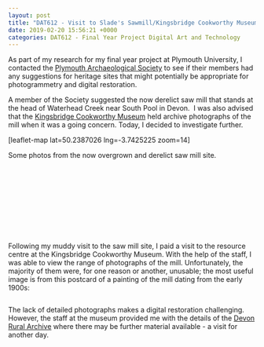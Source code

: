 ```yaml
---
layout: post
title: "DAT612 - Visit to Slade's Sawmill/Kingsbridge Cookworthy Museum"
date: 2019-02-20 15:56:21 +0000
categories: DAT612 - Final Year Project Digital Art and Technology
---
```


<!-- wp:paragraph -->
<p>As part of my research for my final year project at Plymouth University, I contacted the <a href="http://www.plymarchsoc.org.uk/">Plymouth Archaeological Society</a> to see if their members had any suggestions for heritage sites that might potentially be appropriate for photogrammetry and digital restoration.</p>
<!-- /wp:paragraph -->

<!-- wp:paragraph -->
<p>A member of the Society suggested the now derelict saw mill that stands at the head of Waterhead Creek near South Pool in Devon.&nbsp; I was also advised that the <a href="http://www.kingsbridgemuseum.org.uk/">Kingsbridge Cookworthy Museum</a> held archive photographs of the mill when it was a going concern. Today, I decided to investigate further.</p>
<!-- /wp:paragraph -->

<!-- wp:shortcode -->
[leaflet-map lat=50.2387026 lng=-3.7425225 zoom=14]
<!-- /wp:shortcode -->

<!-- wp:paragraph -->
<p></p>
<!-- /wp:paragraph -->

<!-- wp:paragraph -->
<p>Some photos from the now overgrown and derelict saw mill site.</p>
<!-- /wp:paragraph -->

<!-- wp:gallery {"linkTo":"media"} -->
<figure class="wp-block-gallery has-nested-images columns-default is-cropped"><!-- wp:image {"id":1072,"sizeSlug":"large","linkDestination":"media"} -->
<figure class="wp-block-image size-large"><a href="https://res.cloudinary.com/circleseven/image/upload/sawmill-south-pool-salcombe_46242181605_o-scaled.jpg"><img src="https://res.cloudinary.com/circleseven/image/upload/sawmill-south-pool-salcombe_46242181605_o-1024x768.jpg" alt="" class="wp-image-1072"/></a></figure>
<!-- /wp:image -->

<!-- wp:image {"id":1073,"sizeSlug":"large","linkDestination":"media"} -->
<figure class="wp-block-image size-large"><a href="https://res.cloudinary.com/circleseven/image/upload/sawmill-south-pool-salcombe_46242181165_o-scaled.jpg"><img src="https://res.cloudinary.com/circleseven/image/upload/sawmill-south-pool-salcombe_46242181165_o-1024x768.jpg" alt="" class="wp-image-1073"/></a></figure>
<!-- /wp:image -->

<!-- wp:image {"id":1071,"sizeSlug":"large","linkDestination":"media"} -->
<figure class="wp-block-image size-large"><a href="https://res.cloudinary.com/circleseven/image/upload/sawmill-south-pool-salcombe_46242182475_o-scaled.jpg"><img src="https://res.cloudinary.com/circleseven/image/upload/sawmill-south-pool-salcombe_46242182475_o-scaled.jpg" alt="" class="wp-image-1071"/></a></figure>
<!-- /wp:image -->

<!-- wp:image {"id":1070,"sizeSlug":"large","linkDestination":"media"} -->
<figure class="wp-block-image size-large"><a href="https://res.cloudinary.com/circleseven/image/upload/sawmill-south-pool-salcombe_33281038758_o-scaled.jpg"><img src="https://res.cloudinary.com/circleseven/image/upload/sawmill-south-pool-salcombe_33281038758_o-scaled.jpg" alt="" class="wp-image-1070"/></a></figure>
<!-- /wp:image -->

<!-- wp:image {"id":1069,"sizeSlug":"large","linkDestination":"media"} -->
<figure class="wp-block-image size-large"><a href="https://res.cloudinary.com/circleseven/image/upload/sawmill-south-pool-salcombe_46432812714_o-scaled.jpg"><img src="https://res.cloudinary.com/circleseven/image/upload/sawmill-south-pool-salcombe_46432812714_o-768x1024.jpg" alt="" class="wp-image-1069"/></a></figure>
<!-- /wp:image -->

<!-- wp:image {"id":1068,"sizeSlug":"large","linkDestination":"media"} -->
<figure class="wp-block-image size-large"><a href="https://res.cloudinary.com/circleseven/image/upload/sawmill-south-pool-salcombe_46432810484_o-scaled.jpg"><img src="https://res.cloudinary.com/circleseven/image/upload/sawmill-south-pool-salcombe_46432810484_o-scaled.jpg" alt="" class="wp-image-1068"/></a></figure>
<!-- /wp:image -->

<!-- wp:image {"id":1067,"sizeSlug":"large","linkDestination":"media"} -->
<figure class="wp-block-image size-large"><a href="https://res.cloudinary.com/circleseven/image/upload/sawmill-south-pool-salcombe_46432809934_o-scaled.jpg"><img src="https://res.cloudinary.com/circleseven/image/upload/sawmill-south-pool-salcombe_46432809934_o-1024x768.jpg" alt="" class="wp-image-1067"/></a></figure>
<!-- /wp:image -->

<!-- wp:image {"id":1066,"sizeSlug":"large","linkDestination":"media"} -->
<figure class="wp-block-image size-large"><a href="https://res.cloudinary.com/circleseven/image/upload/sawmill-south-pool-salcombe_32214330017_o-scaled.jpg"><img src="https://res.cloudinary.com/circleseven/image/upload/sawmill-south-pool-salcombe_32214330017_o-scaled.jpg" alt="" class="wp-image-1066"/></a></figure>
<!-- /wp:image -->

<!-- wp:image {"id":1065,"sizeSlug":"large","linkDestination":"media"} -->
<figure class="wp-block-image size-large"><a href="https://res.cloudinary.com/circleseven/image/upload/sawmill-south-pool-salcombe_46242182005_o-scaled.jpg"><img src="https://res.cloudinary.com/circleseven/image/upload/sawmill-south-pool-salcombe_46242182005_o-1024x768.jpg" alt="" class="wp-image-1065"/></a></figure>
<!-- /wp:image -->

<!-- wp:image {"id":1064,"sizeSlug":"large","linkDestination":"media"} -->
<figure class="wp-block-image size-large"><a href="https://res.cloudinary.com/circleseven/image/upload/sawmill-south-pool-salcombe_32214329157_o-scaled.jpg"><img src="https://res.cloudinary.com/circleseven/image/upload/sawmill-south-pool-salcombe_32214329157_o-1024x768.jpg" alt="" class="wp-image-1064"/></a></figure>
<!-- /wp:image -->

<!-- wp:image {"id":1063,"sizeSlug":"large","linkDestination":"media"} -->
<figure class="wp-block-image size-large"><a href="https://res.cloudinary.com/circleseven/image/upload/sawmill-south-pool-salcombe_33281039878_o-scaled.jpg"><img src="https://res.cloudinary.com/circleseven/image/upload/sawmill-south-pool-salcombe_33281039878_o-768x1024.jpg" alt="" class="wp-image-1063"/></a></figure>
<!-- /wp:image --></figure>
<!-- /wp:gallery -->

<!-- wp:paragraph -->
<p>Following my muddy visit to the saw mill site, I paid a visit to the resource centre at the Kingsbridge Cookworthy Museum. With the help of the staff, I was able to view the range of photographs of the mill. Unfortunately, the majority of them were, for one reason or another, unusable; the most useful image is from this postcard of a painting of the mill dating from the early 1900s:</p>
<!-- /wp:paragraph -->

<!-- wp:image {"id":1009,"sizeSlug":"full","linkDestination":"media"} -->
<figure class="wp-block-image size-full"><a href="https://res.cloudinary.com/circleseven/image/upload/postcard.jpg"><img src="https://res.cloudinary.com/circleseven/image/upload/postcard.jpg" alt="" class="wp-image-1009"/></a></figure>
<!-- /wp:image -->

<!-- wp:paragraph -->
<p>The lack of detailed photographs makes a digital restoration challenging. However, the staff at the museum provided me with the details of the <a href="http://www.devonruralarchive.com/" target="_blank" rel="noreferrer noopener">Devon Rural Archive</a>&nbsp;where there may be further material available - a visit for another day.</p>
<!-- /wp:paragraph -->